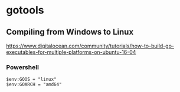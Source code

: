 # gotools


## Compiling from Windows to Linux

https://www.digitalocean.com/community/tutorials/how-to-build-go-executables-for-multiple-platforms-on-ubuntu-16-04

### Powershell
```
$env:GOOS = "linux"
$env:GOARCH = "amd64"
```